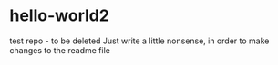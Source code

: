 # hello-world2
test repo - to be deleted
Just write a little nonsense, in order to make changes to the readme file
